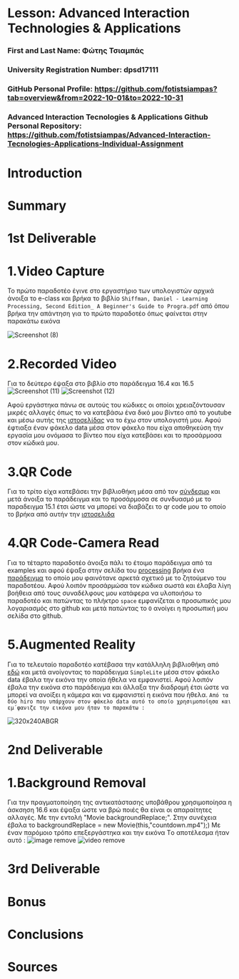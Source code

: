 # Lesson: Advanced Interaction Technologies & Applications

### First and Last Name: Φώτης Τσιαμπάς
### University Registration Number: dpsd17111
### GitHub Personal Profile: https://github.com/fotistsiampas?tab=overview&from=2022-10-01&to=2022-10-31
### Advanced Interaction Tecnologies & Applications Github Personal Repository: https://github.com/fotistsiampas/Advanced-Interaction-Tecnologies-Applications-Individual-Assignment

# Introduction

# Summary


# 1st Deliverable
# 1.Video Capture

Το πρώτο παραδοτέο έγινε στο εργαστήριο των υπολογιστών αρχικά άνοιξα το e-class και βρήκα το βιβλίο `Shiffman, Daniel - Learning Processing, Second Edition_ A Beginner's Guide to Progra.pdf` από όπου βρήκα την απάντηση για το πρώτο παραδοτέο όπως φαίνεται στην παρακάτω εικόνα 

![Screenshot (8)](https://user-images.githubusercontent.com/94792023/199829658-b8d74e88-6adc-45b1-b5d3-ffc1310ce749.png)

# 2.Recorded Video
Για το δεύτερο έψαξα στο βιβλίο στο παράδειγμα 16.4 και 16.5
![Screenshot (11)](https://user-images.githubusercontent.com/94792023/199832009-bf072334-bc82-4346-afb0-23fdf1617198.png)
![Screenshot (12)](https://user-images.githubusercontent.com/94792023/199832013-cc90cea1-d270-4123-a00f-e1c0da20cfed.png)

Αφού εργάστηκα πάνω σε αυτούς του κώδικες οι οποίοι χρειαζόντουσαν μικρές αλλαγές όπως το να κατεβάσω ένα δικό μου βίντεο από το youtube και μέσω αυτής της [ιστοσελίδας](https://y2mate.tools/en57ef) να το έχω στον υπολογιστή μου. Αφού έφτιαξα έναν φάκελο data μέσα στον φάκελο που είχα αποθηκεύση την εργασία μου ονόμασα το βίντεο που είχα κατεβάσει και το προσάρμοσα στον κώδικά μου.

# 3.QR Code 
Για το τρίτο είχα κατεβάσει την βιβλιοθήκη μέσα από τον [σύνδεσμο](https://shiffman.net/p5/qrcode-processing/) και μετά άνοιξα το παράδειγμα και το προσάρμοσα σε συνδυασμό με το παραδειγμα 15.1 έτσι ώστε να μπορεί να διαβάζει το qr code μου το οποίο το βρήκα από αυτήν την [ιστοσελιδα](https://www.the-qrcode-generator.com/) 

# 4.QR Code-Camera Read 
Για το τέταρτο παραδοτέο άνοιξα πάλι το έτοιμο παράδειγμα από τα examples και αφού έψαξα στην σελίδα του [processing](https://processing.org/) βρήκα ένα [παράδειγμα](https://processing.org/examples/embeddedlinks.html) το οποίο μου φαινότανε αρκετά σχετικό με το ζητούμενο του παραδοτέου. Αφού λοιπόν προσάρμώσα τον κώδικα σωστά και έλαβα λίγη βοήθεια από τους συναδέλφους μου κατάφερα να υλοποιήσω το παραδοτέο και πατώντας το πλήκτρο `space` εμφανίζεται ο προσωπικός μου λογαριασμός στο github και μετά πατώντας το `Ο` ανοίγει η προσωπική μου σελίδα στο github.

# 5.Augmented Reality
Για το τελευταίο παραδοτέο κατέβασα την κατάλληλη βιβλιοθήκη από [εδώ](https://github.com/nyatla/NyARToolkit-for-Processing/releases) και μετά ανοίγοντας το παράδειγμα `SimpleLite` μέσα στον φάκελο data έβαλα την εικόνα την οποία ήθελα να εμφανιστεί. Αφού λοιπόν έβαλα την εικόνα στο παράδειγμα και άλλαξα την διαδρομή έτσι ώστε να μπορεί να ανοίξει η κάμερα και να εμφανιστεί η εικόνα που ήθελα.
`Από τα δύο hiro που υπάρχουν στον φάκελο data αυτό το οποίο χρησιμοποίησα και εμ΄φανιζε την εικόνα μου ήταν το παρακάτω :`

![320x240ABGR](https://user-images.githubusercontent.com/94792023/200048981-1a65b990-cde3-4d97-a62e-cc2fa0f598c5.png)
# 2nd Deliverable
# 1.Background Removal
Για την πραγματοποίηση της αντικατάστασης υποβάθρου χρησιμοποίησα η άσκσηση 16.6 και έψαξα ώστε να βρώ ποιές θα είναι οι απαραίτητες αλλαγές.
Με την εντολή "Movie backgroundReplace;".
Στην συνέχεια έβαλα το backgroundReplace = new Movie(this,"countdown.mp4");) 
Με έναν παρόμοιο τρόπο επεξεργάστηκα και την εικόνα
Tο αποτέλεσμα ήταν αυτό :
![image remove](https://user-images.githubusercontent.com/94792023/207693166-5dc24cb3-8d95-4c0f-a43f-a12f74210b9e.png)
![video remove](https://user-images.githubusercontent.com/94792023/207693212-1e5b4890-8bb5-4e75-8eac-afbc32c4a174.png)





# 3rd Deliverable 


# Bonus 


# Conclusions


# Sources




